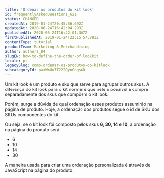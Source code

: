 ```yaml
---
title: 'Ordenar os produtos do kit look'
id: frequentlyAskedQuestions_621
status: CHANGED
createdAt: 2019-01-24T20:45:56.692Z
updatedAt: 2020-06-24T16:42:04.293Z
publishedAt: 2020-06-24T16:42:01.307Z
firstPublishedAt: 2019-01-24T22:15:57.881Z
contentType: tutorial
productTeam: Marketing & Merchandising
author: authors_84
slugEN: how-to-define-the-order-of-lookkit
locale: pt
legacySlug: como-ordenar-os-produtos-do-kitlook
subcategoryId: pwxWmUu7T222QyuGogs68
---
```


Um kit look é um produto e sku que serve para agrupar outros skus. A diferença do kit look para o kit normal é que nele é possível a compra separadamente dos skus que compõem o kit look.

Porém, surge a dúvida de qual ordenação esses produtos assumirão na página de produto. Hoje, a ordenação dos produtos segue o id de SKU dos SKUs componentes do kit.

Ou seja, se o kit look foi composto pelos skus **6, 30, 14 e 10**, a ordenação na página do produto será:

- 6
- 10
- 14
- 30

A maneira usada para criar uma ordenação personalizada é através de JavaScript na página do produto.

